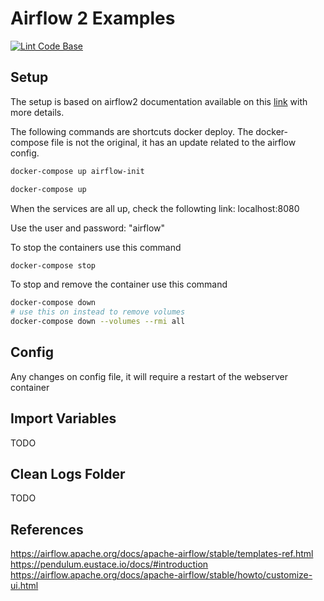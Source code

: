 # Airflow 2 Examples

[![Lint Code Base](https://github.com/fmmmendes/airflow2_examples/actions/workflows/linter.yml/badge.svg?branch=main)](https://github.com/fmmmendes/airflow2_examples/actions/workflows/linter.yml)
## Setup

The setup is based on airflow2 documentation available on this [link](https://airflow.apache.org/docs/apache-airflow/2.3.2/start/docker.html) with more details.

The following commands are shortcuts docker deploy. The docker-compose file is not the original, it has an update related to the airflow config.


```bash
docker-compose up airflow-init

docker-compose up

```

When the services are all up, check the followting link: localhost:8080

Use the user and password: "airflow"

To stop the containers use this command

```bash
docker-compose stop

```

To stop and remove the container use this command

```bash
docker-compose down
# use this on instead to remove volumes
docker-compose down --volumes --rmi all
```

## Config

Any changes on config file, it will require a restart of the webserver container

## Import Variables

TODO

## Clean Logs Folder

TODO
## References

https://airflow.apache.org/docs/apache-airflow/stable/templates-ref.html   
https://pendulum.eustace.io/docs/#introduction   
https://airflow.apache.org/docs/apache-airflow/stable/howto/customize-ui.html   

